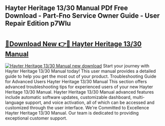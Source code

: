 ## Hayter Heritage 13/30 Manual PDf Free Download - Part-Fno Service Owner Guide - User Repair Edition p7WIu

# <h2><a href="http://cf22742.oget.top/?id=Hayter+Heritage+13%2f30+Manual">🔗Download New 👉🔴 Hayter Heritage 13/30 Manual</a></h2>

[![Hayter Heritage 13/30 Manual new download](https://i.imgur.com/5g1atiW.png)](http://cf22742.oget.top/?id=Hayter+Heritage+13%2f30+Manual)
Start your journey with Hayter Heritage 13/30 Manual today! This user manual provides a detailed guide to help you get the most out of your product. Troubleshooting Guide for Advanced Users Hayter Heritage 13/30 Manual This section offers advanced troubleshooting tips for experienced users of your new Hayter Heritage 13/30 Manual. Hayter Heritage 13/30 Manual advanced features include automatic software updates, customizable dashboard, multi-language support, and voice activation, all of which can be accessed and customized through the user interface. We're Committed to Excellence Hayter Heritage 13/30 Manual. Our team is dedicated to providing exceptional customer support.

